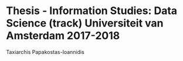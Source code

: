# Thesis - Information Studies: Data Science (track) Universiteit van Amsterdam 2017-2018
Taxiarchis Papakostas-Ioannidis
